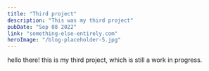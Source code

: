 ```yaml
---
title: "Third project"
description: "This was my third project"
pubDate: "Sep 08 2022"
link: "something-else-entirely.com"
heroImage: "/blog-placeholder-5.jpg"
---
```


hello there! this is my third project, which is still a work in progress.
